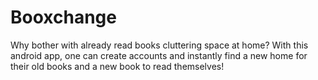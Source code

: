 # Booxchange
Why bother with already read books cluttering space at home? With this android app, one can
create accounts and instantly find a new home for their old books and a new book to read
themselves!
